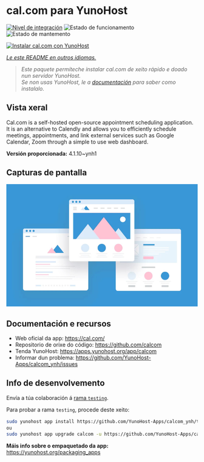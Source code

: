 <!--
NOTA: Este README foi creado automáticamente por <https://github.com/YunoHost/apps/tree/master/tools/readme_generator>
NON debe editarse manualmente.
-->

# cal.com para YunoHost

[![Nivel de integración](https://dash.yunohost.org/integration/calcom.svg)](https://dash.yunohost.org/appci/app/calcom) ![Estado de funcionamento](https://ci-apps.yunohost.org/ci/badges/calcom.status.svg) ![Estado de mantemento](https://ci-apps.yunohost.org/ci/badges/calcom.maintain.svg)

[![Instalar cal.com con YunoHost](https://install-app.yunohost.org/install-with-yunohost.svg)](https://install-app.yunohost.org/?app=calcom)

*[Le este README en outros idiomas.](./ALL_README.md)*

> *Este paquete permíteche instalar cal.com de xeito rápido e doado nun servidor YunoHost.*  
> *Se non usas YunoHost, le a [documentación](https://yunohost.org/install) para saber como instalalo.*

## Vista xeral

Cal.com is a self-hosted open-source appointment scheduling application. It is an alternative to Calendly and allows you to efficiently schedule meetings, appointments, and link external services such as Google Calendar, Zoom through a simple to use web dashboard.

**Versión proporcionada:** 4.1.10~ynh1

## Capturas de pantalla

![Captura de pantalla de cal.com](./doc/screenshots/example.jpg)

## Documentación e recursos

- Web oficial da app: <https://cal.com/>
- Repositorio de orixe do código: <https://github.com/calcom>
- Tenda YunoHost: <https://apps.yunohost.org/app/calcom>
- Informar dun problema: <https://github.com/YunoHost-Apps/calcom_ynh/issues>

## Info de desenvolvemento

Envía a túa colaboración á [rama `testing`](https://github.com/YunoHost-Apps/calcom_ynh/tree/testing).

Para probar a rama `testing`, procede deste xeito:

```bash
sudo yunohost app install https://github.com/YunoHost-Apps/calcom_ynh/tree/testing --debug
ou
sudo yunohost app upgrade calcom -u https://github.com/YunoHost-Apps/calcom_ynh/tree/testing --debug
```

**Máis info sobre o empaquetado da app:** <https://yunohost.org/packaging_apps>

